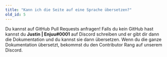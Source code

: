 ```yaml
---
title: "Kann ich die Seite auf eine Sprache übersetzen?"
old_id: 5
---
```

Du kannst auf GitHub Pull Requests anfragen! Falls du kein GitHub hast kannst du **Justin | Enjuu#0001** auf Discord schreiben und er gibt dir dann die Dokumentation und du kannst sie dann übersetzen. Wenn du die ganze Dokumentation übersetzt, bekommst du den Contributor Rang auf unserem Discord.
